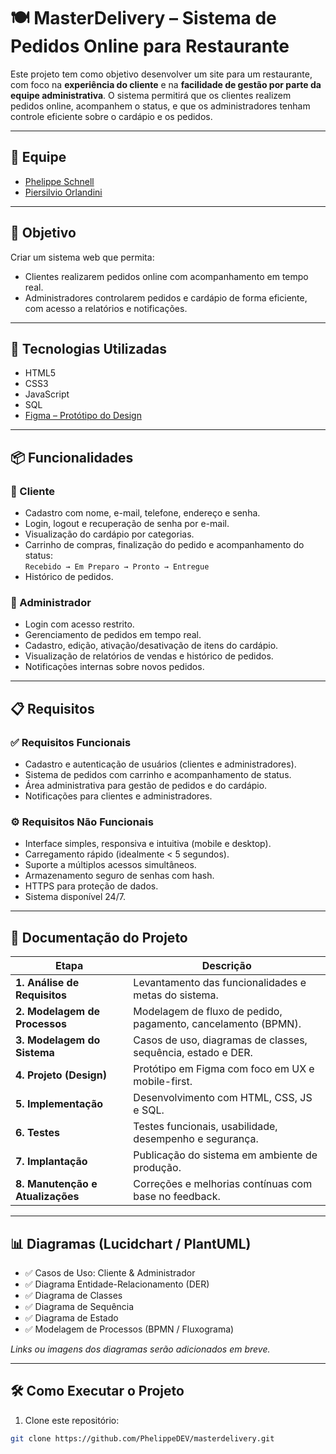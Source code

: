 # 🍽️ MasterDelivery – Sistema de Pedidos Online para Restaurante

Este projeto tem como objetivo desenvolver um site para um restaurante, com foco na **experiência do cliente** e na **facilidade de gestão por parte da equipe administrativa**. O sistema permitirá que os clientes realizem pedidos online, acompanhem o status, e que os administradores tenham controle eficiente sobre o cardápio e os pedidos.

---

## 👥 Equipe

- [Phelippe Schnell](https://github.com/PhelippeDEV)  
- [Piersilvio Orlandini](https://github.com/orlandini01)  

---

## 🎯 Objetivo

Criar um sistema web que permita:
- Clientes realizarem pedidos online com acompanhamento em tempo real.
- Administradores controlarem pedidos e cardápio de forma eficiente, com acesso a relatórios e notificações.

---

## 🚀 Tecnologias Utilizadas

- HTML5  
- CSS3  
- JavaScript  
- SQL  
- [Figma – Protótipo do Design](https://www.figma.com/design/56K11M68eiZdzWuFTbcZ6T/Untitled?node-id=0-1&p=f&t=Vhc1KDPAIPepeReh-0)

---

## 📦 Funcionalidades

### 👤 Cliente
- Cadastro com nome, e-mail, telefone, endereço e senha.
- Login, logout e recuperação de senha por e-mail.
- Visualização do cardápio por categorias.
- Carrinho de compras, finalização do pedido e acompanhamento do status:  
  `Recebido → Em Preparo → Pronto → Entregue`
- Histórico de pedidos.

### 🔐 Administrador
- Login com acesso restrito.
- Gerenciamento de pedidos em tempo real.
- Cadastro, edição, ativação/desativação de itens do cardápio.
- Visualização de relatórios de vendas e histórico de pedidos.
- Notificações internas sobre novos pedidos.

---

## 📋 Requisitos

### ✅ Requisitos Funcionais
- Cadastro e autenticação de usuários (clientes e administradores).
- Sistema de pedidos com carrinho e acompanhamento de status.
- Área administrativa para gestão de pedidos e do cardápio.
- Notificações para clientes e administradores.

### ⚙️ Requisitos Não Funcionais
- Interface simples, responsiva e intuitiva (mobile e desktop).
- Carregamento rápido (idealmente < 5 segundos).
- Suporte a múltiplos acessos simultâneos.
- Armazenamento seguro de senhas com hash.
- HTTPS para proteção de dados.
- Sistema disponível 24/7.

---

## 🧠 Documentação do Projeto

| Etapa                     | Descrição |
|--------------------------|-----------|
| **1. Análise de Requisitos**     | Levantamento das funcionalidades e metas do sistema. |
| **2. Modelagem de Processos**    | Modelagem de fluxo de pedido, pagamento, cancelamento (BPMN). |
| **3. Modelagem do Sistema**      | Casos de uso, diagramas de classes, sequência, estado e DER. |
| **4. Projeto (Design)**          | Protótipo em Figma com foco em UX e mobile-first. |
| **5. Implementação**             | Desenvolvimento com HTML, CSS, JS e SQL. |
| **6. Testes**                    | Testes funcionais, usabilidade, desempenho e segurança. |
| **7. Implantação**               | Publicação do sistema em ambiente de produção. |
| **8. Manutenção e Atualizações** | Correções e melhorias contínuas com base no feedback. |

---

## 📊 Diagramas (Lucidchart / PlantUML)

- ✅ Casos de Uso: Cliente & Administrador  
- ✅ Diagrama Entidade-Relacionamento (DER)  
- ✅ Diagrama de Classes  
- ✅ Diagrama de Sequência  
- ✅ Diagrama de Estado  
- ✅ Modelagem de Processos (BPMN / Fluxograma)  

*Links ou imagens dos diagramas serão adicionados em breve.*

---

## 🛠 Como Executar o Projeto

1. Clone este repositório:
```bash
git clone https://github.com/PhelippeDEV/masterdelivery.git
